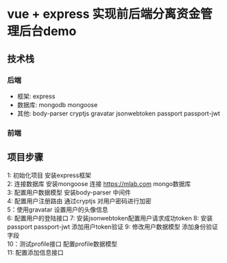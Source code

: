 # vue + express 实现前后端分离资金管理后台demo

## 技术栈

### 后端 
- 框架: express
- 数据库: mongodb mongoose 
- 其他: body-parser cryptjs gravatar jsonwebtoken passport passport-jwt

### 前端



## 项目步骤

1: 初始化项目 安装express框架  
2: 连接数据库 安装mongoose 连接 https://mlab.com mongo数据库  
3: 配置用户数据模型 安装body-parser 中间件  
4: 配置用户注册路由 通过cryptjs 对用户密码进行加密   
5：使用gravatar 设置用户的头像信息  
6: 配置用户的登陆接口 
7: 安装jsonwebtoken配置用户请求成功token 
8: 安装passport passport-jwt 添加用户token验证 
9: 修改用户数据模型 添加身份验证字段  
10：测试profile接口 配置profile数据模型  
11: 配置添加信息接口  
